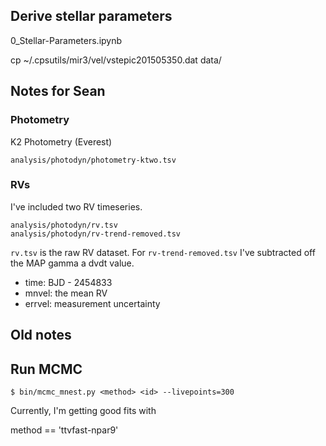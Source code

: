 ## Derive stellar parameters

0_Stellar-Parameters.ipynb

cp ~/.cpsutils/mir3/vel/vstepic201505350.dat data/

## Notes for Sean

### Photometry

K2 Photometry (Everest)

```
analysis/photodyn/photometry-ktwo.tsv
```

### RVs

I've included two RV timeseries. 

```
analysis/photodyn/rv.tsv
analysis/photodyn/rv-trend-removed.tsv	
```

`rv.tsv` is the raw RV dataset. For `rv-trend-removed.tsv` I've subtracted off the MAP gamma a dvdt value.

- time:  BJD - 2454833
- mnvel: the mean RV
- errvel: measurement uncertainty


## Old notes

## Run MCMC  

```
$ bin/mcmc_mnest.py <method> <id> --livepoints=300
```

Currently, I'm getting good fits with 

method == 'ttvfast-npar9'

